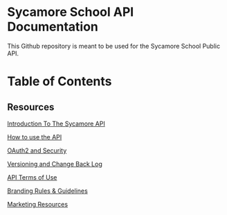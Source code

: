 Sycamore School API Documentation
=============

This Github repository is meant to be used for the Sycamore School Public API.

# Table of Contents

## Resources

[Introduction To The Sycamore API](Introduction.md)

[How to use the API](GeneralUsage.md)

[OAuth2 and Security](OAuth2AndSecurity.md)

[Versioning and Change Back Log](Versioning.md)

[API Terms of Use](TermsOfUse.md)

[Branding Rules & Guidelines](BrandGuidelines.md)

[Marketing Resources](MarketingResources.md)
